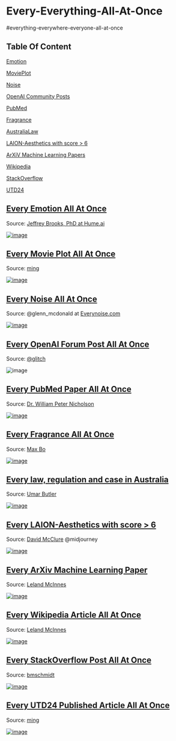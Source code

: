 # Every-Everything-All-At-Once
#everything-everywhere-everyone-all-at-once

## Table Of Content

[Emotion](#Emotion)

[MoviePlot](#movie)

[Noise](#Noise)

[OpenAI Community Posts](#oai)

[PubMed](#PubMed)  

[Fragrance](#Fragrance)

[AustraliaLaw](#AustraliaLaw)

[LAION-Aesthetics with score > 6](#Laion)

[ArXiV Machine Learning Papers](#ArXivML)

[Wikipedia](#Wikipedia)

[StackOverflow](#so)

[UTD24](#utd24)





<a name="Emotion"/>

## [Every Emotion All At Once](https://www.hume.ai/products/vocal-expression-model)
Source: [Jeffrey Brooks, PhD at Hume.ai](https://www.hume.ai/blog/what-is-semantic-space-theory)

[![image](https://github.com/gm-is/Every-Every-All-At-Once/assets/42724114/d3f994d9-a71d-4f9a-a44b-011580c583fe)](https://www.hume.ai/blog/what-is-semantic-space-theory)



<a name="movie"/>

## [Every Movie Plot All At Once](https://atlas.nomic.ai/data/mgu3/100385-movie-wiki-plots/map)
Source: [ming](https://atlas.nomic.ai/data/mgu3/100385-movie-wiki-plots/map)

[![image](https://github.com/gm-is/Every-Every-All-At-Once/assets/42724114/6b03a788-07d6-4bb9-87b8-7f98439f9efe)](https://atlas.nomic.ai/data/mgu3/100385-movie-wiki-plots/map)




<a name="Noise"/>

## [Every Noise All At Once](https://everynoise.com/)
Source: @glenn_mcdonald at [Everynoise.com](https://everynoise.com/)

[![image](https://github.com/gm-is/Every-Every-All-At-Once/assets/42724114/39f4190c-842f-4fc2-9aa0-c62621c995d1)](https://everynoise.com/)



<a name="oai"/>

## [Every OpenAI Forum Post All At Once](https://atlas.nomic.ai/data/glitch/openai-community-posts---clustering---v2/map)
Source: [@glitch](https://atlas.nomic.ai/data/glitch/openai-community-posts---clustering---v2/map)

![image](https://github.com/gm-is/Every-Every-All-At-Once/assets/42724114/fd259343-f6c0-40ee-b462-66ce78b1f187)




<a name="PubMed"/>

## [Every PubMed Paper All At Once](https://www.williampnicholson.com/topic-modelling/)
Source: [Dr.  William Peter Nicholson](https://www.williampnicholson.com/topic-modelling/)

[![image](https://github.com/gm-is/Every-Every-All-At-Once/assets/42724114/667e9b74-93f8-48aa-ac9a-f910d4b2b4da)](https://www.williampnicholson.com/topic-modelling/)




<a name="Fragrance"/>

## [Every Fragrance All At Once](https://observablehq.com/@55th/every-fragrance-at-once)
Source: [Max Bo](https://observablehq.com/user/@mjbo)

[![image](https://github.com/gm-is/Every-Every-All-At-Once/assets/42724114/4df0a98e-c311-4c75-820c-0f3fc4c6fe2e)](https://observablehq.com/@55th/every-fragrance-at-once)




<a name="AustraliaLaw"/>

## [Every law, regulation and case in Australia](https://umarbutler.com/mapping-almost-every-law-regulation-and-case-in-australia/)
Source: [Umar Butler](https://umarbutler.com/mapping-almost-every-law-regulation-and-case-in-australia/)

[![image](https://github.com/gm-is/Every-Every-All-At-Once/assets/42724114/20090182-0a62-42e8-aeff-93de8e5e4960)](https://umarbutler.com/mapping-almost-every-law-regulation-and-case-in-australia/)




<a name="Laion"/>

## [Every LAION-Aesthetics with score > 6](https://huggingface.co/datasets/dclure/laion-aesthetics-12m-umap/blob/b0179749412b9ef88194e486f7069bb8ced4aa15/README.md)
Source: [David McClure](https://twitter.com/clured) @midjourney

[![image](https://github.com/gm-is/Every-Every-All-At-Once/assets/42724114/d1984358-3ab9-4472-ba3f-8c2304ba560e)](https://huggingface.co/datasets/dclure/laion-aesthetics-12m-umap/blob/b0179749412b9ef88194e486f7069bb8ced4aa15/README.md)




<a name="ArXivML"/>

## [Every ArXiv Machine Learning Paper](https://lmcinnes.github.io/datamapplot_examples/ArXiv_data_map_example.html)
Source: [Leland McInnes](https://github.com/lmcinnes)

[![image](https://github.com/gm-is/Every-Every-All-At-Once/assets/42724114/ad0c31b2-cf17-4353-9f49-182d9b82a0a1)](https://lmcinnes.github.io/datamapplot_examples/ArXiv_data_map_example.html)




<a name="Wikipedia"/>

## [Every Wikipedia Article All At Once](https://lmcinnes.github.io/datamapplot_examples/Wikipedia_data_map_example.html)
Source: [Leland McInnes](https://github.com/lmcinnes)

[![image](https://github.com/gm-is/Every-Every-All-At-Once/assets/42724114/fdf264ee-9bd0-48c1-a07c-12af42f9dc40)](https://lmcinnes.github.io/datamapplot_examples/Wikipedia_data_map_example.html)




<a name="so"/>

## [Every StackOverflow Post All At Once](https://atlas.nomic.ai/data/bmschmidt/vertex-ai-embeddings-of-stack-overflow-posts/map)
Source: [bmschmidt](https://atlas.nomic.ai/data/bmschmidt)

[![image](https://github.com/gm-is/Every-Every-All-At-Once/assets/42724114/5813193a-7190-45ba-999a-8a646a53ccc8)](https://atlas.nomic.ai/data/bmschmidt/vertex-ai-embeddings-of-stack-overflow-posts/map)




<a name="utd24"/>

## [Every UTD24 Published Article All At Once](https://atlas.nomic.ai/data/mgu3/utd24/map)
Source: [ming](https://atlas.nomic.ai/data/mgu3/utd24/map)

[![image](https://github.com/gm-is/Every-Every-All-At-Once/assets/42724114/82578a99-4f70-4c4d-82a4-bd462d87b02f)](https://atlas.nomic.ai/data/mgu3/utd24/map)




